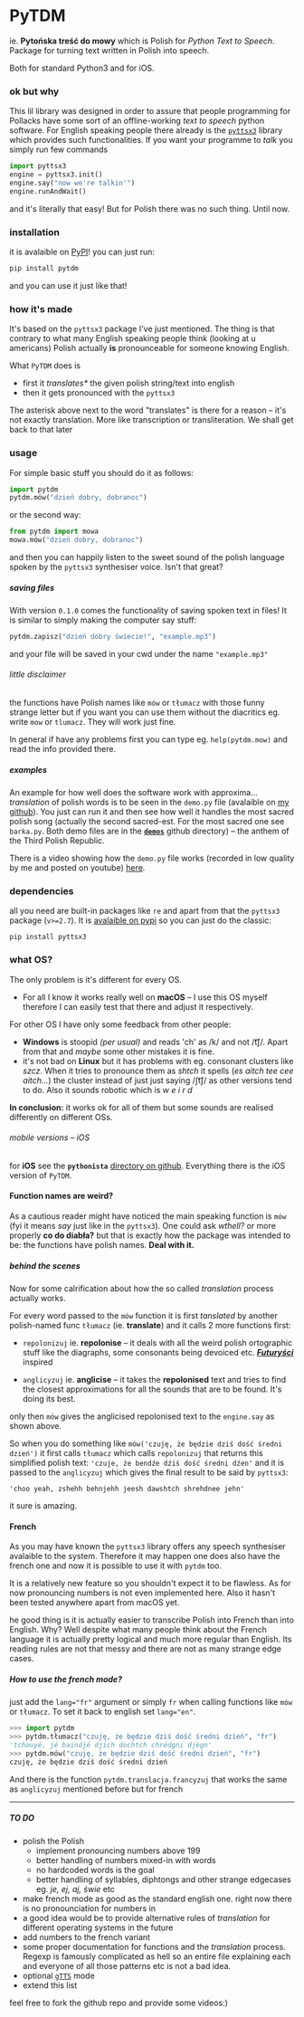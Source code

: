 # PyTDM
ie. __Pytońska treść do mowy__ which is Polish for _Python Text to Speech_. Package for turning text written in Polish into speech.

Both for standard Python3 and for iOS.

### ok but why 
This lil library was designed in order to assure that people programming for Pollacks have some sort of an offline-working _text to speech_ python software.
For English speaking people there already is the [`pyttsx3`](https://pypi.org/project/pyttsx3/) library which provides such functionalities.
If you want your programme to _talk_ you simply run few commands

```python
import pyttsx3
engine = pyttsx3.init()
engine.say("now we're talkin'")
engine.runAndWait()
```
and it's literally that easy! But for Polish there was no such thing. Until now.

### installation
it is avalaible on [PyPI](https://pypi.org/project/pytdm/)!
you can just run:

```python
pip install pytdm
```
and you can use it just like that!

### how it's made
It's based on the `pyttsx3` package I've just mentioned. The thing is that contrary to what many English speaking people think (looking at u americans) Polish actually __is__ pronounceable for someone knowing English. 

What `PyTDM` does is 

* first it _translates*_ the given polish string/text into english
* then it gets pronounced with the `pyttsx3` 

The asterisk above next to the word "translates" is there for a reason – it's not exactly translation. More like transcription or transliteration.
We shall get back to that later

### usage
For simple basic stuff you should do it as follows:

```python
import pytdm
pytdm.mów("dzień dobry, dobranoc")
```
or the second way:

```python
from pytdm import mowa
mowa.mów("dzień dobry, dobranoc")
```
and then you can happily listen to the sweet sound of the polish language spoken by the `pyttsx3` synthesiser voice. Isn't that great?

##### saving files
With version `0.1.0` comes the functionality of saving spoken text in files! It is similar to simply making the computer say stuff:

```python
pytdm.zapisz("dzień dobry świecie!", "example.mp3")
```
and your file will be saved in your cwd under the name `"example.mp3"`

###### little disclaimer
the functions have Polish names like `mów` or `tłumacz` with those funny strange letter but if you want you can use them without the diacritics eg. write `mow` or `tlumacz`. They will work just fine.

In general if have any problems first you can type eg. `help(pytdm.mow)` and read the info provided there.


##### examples
An example for how well does the software work with approxima... _translation_ of polish words is to be seen in the `demo.py` file (avalaible on [my github](https://github.com/test0wanie/PyTDM)). You just can run it and then see how well it handles the most sacred polish song (actually the second sacred-est. For the most sacred one see `barka.py`. Both demo files are in the __[`demos`](https://github.com/test0wanie/PyTDM/tree/master/demos)__ github directory) – the anthem of the Third Polish Republic. 

There is a video showing how the `demo.py` file works (recorded in low quality by me and posted on youtube) [here](https://youtu.be/bHWxwoAm0OE).


### dependencies

all you need are built-in packages like `re` and apart from that the `pyttsx3` package (`v>=2.7`). It is [avalaible on pypi](https://pypi.org/project/pyttsx3/) so you can just do the classic:

```
pip install pyttsx3
```
### what OS? 
The only problem is it's different for every OS. 

* For all I know it works really well on __macOS__ – I use this OS myself therefore I can easily test that there and adjust it respectively. 

For other OS I have only some feedback from other people:

* __Windows__ is stoopid _(per usual)_ and reads 'ch' as /k/ and not /t͡ʃ/. Apart from that and _maybe_ some other mistakes it is fine. 
* it's not bad on __Linux__ but it has problems with eg. consonant clusters like _szcz_. When it tries to pronounce them as _shtch_ it spells (_es aitch tee cee aitch..._) the cluster instead of just just saying /ʃt͡ʃ/ as other versions tend to do. Also it sounds robotic which is _w e i r d_

__In conclusion:__ it works ok for all of them but some sounds are realised differently on different OSs.

###### mobile versions – iOS
for __iOS__ see the __`pythonista`__ [directory on github](https://github.com/test0wanie/PyTDM/blob/master/pythonista/README_iOS.md). Everything there is the iOS version of `PyTDM`.


#### Function names are weird?
As a cautious reader might have noticed the main speaking function is `mów` (fyi it means _say_ just like in the `pyttsx3`). One could ask _wthell?_ or more properly __co do diabła?__ but that is exactly how the package was intended to be: the functions have polish names. __Deal with it.__

##### behind the scenes
Now for some calrification about how the so called _translation_ process actually works. 

For every word passed to the `mów` function it is first _tanslated_ by another polish-named func `tłumacz` (ie. __translate__) and it calls 2 more functions first:

* `repolonizuj` ie. __repolonise__ – it deals with all the weird polish ortographic stuff like the diagraphs, some consonants being devoiced etc. **_[Futuryści](https://pl.wikisource.org/wiki/Mańifest_w_sprawie_ortografji_fonetycznej)_** inspired
 
* `anglicyzuj` ie. __anglicise__ – it takes the __repolonised__ text and tries to find the closest approximations for all the sounds that are to be found. It's doing its best.

only then `mów` gives the anglicised repolonised text to the `engine.say` as shown above.

So when you do something like `mów('czuję, że będzie dziś dość średni dzień')` it first calls `tłumacz` which calls `repolonizuj`
that returns this simplified polish text:
`'czuje, że bendźe dźiś dość średni dźen'`
and it is passed to the `anglicyzuj` which gives the final result to be said by `pyttsx3`:

`'choo yeah, zshehh behnjehh jeesh dawshtch shrehdnee jehn'`

it sure is amazing.

#### French 
As you may have known the `pyttsx3` library offers any speech synthesiser avalaible to the system. Therefore it may happen one does also have the french one and now it is possible to use it with `pytdm` too.

It is a relatively new feature so you shouldn't expect it to be flawless. As for now pronouncing numbers is not even implemented here. Also it hasn't been tested anywhere apart from macOS yet.

he good thing is it is actually easier to transcribe Polish into French than into English. Why? Well despite what many people think about the French language it is actually pretty logical and much more regular than English. Its reading rules are not that messy and there are not as many strange edge cases. 



##### How to use the french mode?
just add the `lang="fr"` argument or simply `fr` when calling functions like `mów` or `tłumacz`. To set it back to english set `lang="en"`. 

```python
>>> import pytdm
>>> pytdm.tłumacz("czuję, że będzie dziś dość średni dzień", "fr")
'tchouyé, jé baindjé djich dochtch chrédgni djègn'
>>> pytdm.mów("czuję, że będzie dziś dość średni dzień", "fr")
czuję, że będzie dziś dość średni dzień
```
And there is the function `pytdm.translacja.francyzuj` that works the same as `anglicyzuj` mentioned before but for french

---


##### TO DO
* polish the Polish
	* implement pronouncing numbers above 199
	* better handling of numbers mixed-in with words
	* no hardcoded words is the goal
	* better handling of syllables, diphtongs and other strange edgecases eg. _je, ej, aj, świe_ etc
* make french mode as good as the standard english one. right now there is no pronounciation for numbers in
* a good idea would be to provide alternative rules of _translation_ for different operating systems in the future
* add numbers to the french variant
* some proper documentation for functions and the _translation_ process. Regexp is famously complicated as hell so an entire file explaining each and everyone of all those patterns etc is not a bad idea.
* optional [`gTTS`](https://pypi.org/project/gTTS/) mode
* extend this list

feel free to fork the github repo and provide some videos:)